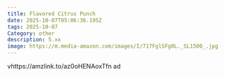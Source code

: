 ```yaml
---
title: Flavored Citrus Punch
date: 2025-10-07T05:06:36.195Z
tags: 2025-10-07
Category: other
description: 5.xx
image: https://m.media-amazon.com/images/I/717FglSFg0L._SL1500_.jpg
---
```

vhttps://amzlink.to/az0oHENAoxTfn ad